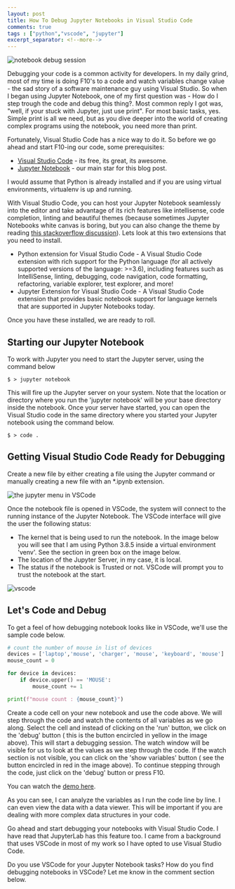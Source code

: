 ```yaml
---
layout: post
title: How To Debug Jupyter Notebooks in Visual Studio Code
comments: true
tags : ["python","vscode", "jupyter"]
excerpt_separator: <!--more-->
---
```

![notebook debug session](https://i.imgur.com/oA7qK7U.png)

Debugging your code is a common activity for developers. In my daily grind, most of my time is doing F10's to a code and watch variables change value - the sad story of a software maintenance guy using Visual Studio. So when I began using Jupyter Notebook, one of my first question was - How do I step trough the code and debug this thing?. Most common reply I got was, "well, if your stuck with Jupyter, just use print". For most basic tasks, yes. Simple print is all we need, but as you dive deeper into the world of creating complex programs using the notebook, you need more than print.
<!--more-->
Fortunately, Visual Studio Code has a nice way to do it. So before we go ahead and start F10-ing our code, some prerequisites:

- [Visual Studio Code](https://code.visualstudio.com/) - its free, its great, its awesome.
- [Jupyter Notebook](https://jupyter.org/) - our main star for this blog post.

I would assume that Python is already installed and if you are using virtual environments, virtualenv is up and running.

With Visual Studio Code, you can host your Jupyter Notebook seamlessly into the editor and take advantage of its rich features like  intellisense, code completion, linting and beautiful themes (because sometimes Jupyter Notebooks white canvas is boring,  but you can also change the theme by reading [this stackoverflow discussion](https://stackoverflow.com/questions/46510192/change-the-theme-in-jupyter-notebook)). Lets look at this two extensions that you need to install.
- Python extension for Visual Studio Code - A Visual Studio Code extension with rich support for the Python language (for all actively supported versions of the language: >=3.6), including features such as IntelliSense, linting, debugging, code navigation, code formatting, refactoring, variable explorer, test explorer, and more!
- Jupyter Extension for Visual Studio Code - A Visual Studio Code extension that provides basic notebook support for language kernels that are supported in Jupyter Notebooks today.

Once you have these installed, we are ready to roll.

## Starting our Jupyter Notebook

To work with Jupyter you need to start the Jupyter server, using the command below

```
$ > jupyter notebook
```
This will fire up the Jupyter server on your system. Note that the location or directory where you run the 'jupyter notebook' will be your base directory inside the notebook.  Once your server have started, you can open the Visual Studio code in the same directory where you started your Jupyter notebook using the command below.

```
$ > code .
```

## Getting Visual Studio Code Ready for Debugging

Create a new file by either creating a file using the Jupyter command or manually creating a new file with an *.ipynb extension.

![the jupyter menu in VSCode](https://i.imgur.com/TMotCoS.png)

Once the notebook file is opened in VSCode, the system will connect to the running instance of the Jupyter Notebook.  The VSCode interface will give the user the following status:

- The kernel that is being used to run the notebook. In the image below you will see that I am using Python 3.8.5 inside a virtual environment 'venv'. See the section in green box on the image below.
- The location of the Jupyter Server, in my case, it is local.
- The status if the notebook is Trusted or not. VSCode will prompt you to trust the notebook at the start.

![vscode](https://i.imgur.com/18hv0IG.png)



## Let's Code and Debug

To get a feel of how debugging notebook looks like in VSCode, we'll use the sample code below.

```python
# count the number of mouse in list of devices
devices = ['laptop','mouse', 'charger', 'mouse', 'keyboard', 'mouse']
mouse_count = 0

for device in devices:
    if device.upper() == 'MOUSE':
        mouse_count += 1

print(f"mouse count : {mouse_count}")
```

Create a code cell on your new notebook and use the code above. We will step through the code and watch the contents of all variables as we go along. Select the cell and instead of clicking on the 'run' button, we click on the 'debug' button ( this is the button encircled in yellow in the image above). This will start a debugging session. The watch window will be visible for us to look at the values as we step through the code. If the watch section is not visible, you can click on the 'show variables' button ( see the button encircled in red in the image above). To continue stepping through the code, just click on the 'debug' button or press F10.

You can watch the [demo here](https://youtu.be/1X26G19sXOQ).


As you can see, I can analyze the variables as I run the code line by line. I can even view the data with a data viewer. This will be important if you are dealing with more complex data structures in your code.

Go ahead and start debugging your notebooks with Visual Studio Code. I have read that JupyterLab has this feature too. I came from a background that uses VSCode in most of my work so I have opted to use Visual Studio Code.

Do you use VSCode for your Jupyter Notebook tasks? How do you find debugging notebooks in VSCode? Let me know in the comment section below.

